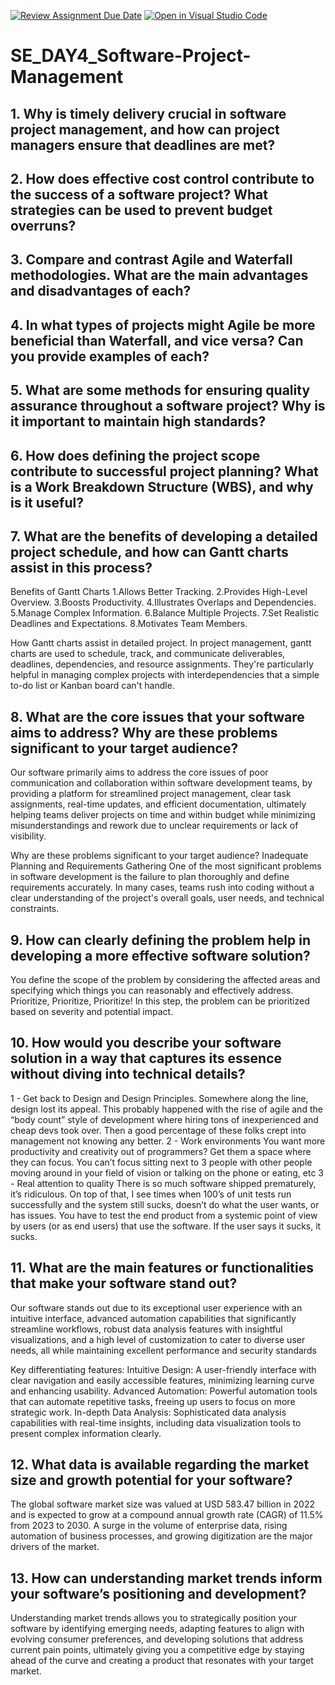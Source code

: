 [![Review Assignment Due Date](https://classroom.github.com/assets/deadline-readme-button-22041afd0340ce965d47ae6ef1cefeee28c7c493a6346c4f15d667ab976d596c.svg)](https://classroom.github.com/a/9pw6JKcu)
[![Open in Visual Studio Code](https://classroom.github.com/assets/open-in-vscode-2e0aaae1b6195c2367325f4f02e2d04e9abb55f0b24a779b69b11b9e10269abc.svg)](https://classroom.github.com/online_ide?assignment_repo_id=18459540&assignment_repo_type=AssignmentRepo)
# SE_DAY4_Software-Project-Management
## 1. Why is timely delivery crucial in software project management, and how can project managers ensure that deadlines are met?
## 2. How does effective cost control contribute to the success of a software project? What strategies can be used to prevent budget overruns?
## 3. Compare and contrast Agile and Waterfall methodologies. What are the main advantages and disadvantages of each?
## 4. In what types of projects might Agile be more beneficial than Waterfall, and vice versa? Can you provide examples of each?

## 5. What are some methods for ensuring quality assurance throughout a software project? Why is it important to maintain high standards?
## 6. How does defining the project scope contribute to successful project planning? What is a Work Breakdown Structure (WBS), and why is it useful?
## 7. What are the benefits of developing a detailed project schedule, and how can Gantt charts assist in this process?
Benefits of Gantt Charts
1.Allows Better Tracking. 
2.Provides High-Level Overview. 
3.Boosts Productivity. 
4.Illustrates Overlaps and Dependencies. 
5.Manage Complex Information. 
6.Balance Multiple Projects. 
7.Set Realistic Deadlines and Expectations.
8.Motivates Team Members.

How Gantt charts assist in detailed project.
In project management, gantt charts are used to schedule, track, and communicate deliverables, deadlines, dependencies, and resource assignments. They're particularly helpful in managing complex projects with interdependencies that a simple to-do list or Kanban board can't handle.
## 8. What are the core issues that your software aims to address? Why are these problems significant to your target audience?
Our software primarily aims to address the core issues of poor communication and collaboration within software development teams, by providing a platform for streamlined project management, clear task assignments, real-time updates, and efficient documentation, ultimately helping teams deliver projects on time and within budget while minimizing misunderstandings and rework due to unclear requirements or lack of visibility. 

Why are these problems significant to your target audience?
Inadequate Planning and Requirements Gathering
One of the most significant problems in software development is the failure to plan thoroughly and define requirements accurately. In many cases, teams rush into coding without a clear understanding of the project's overall goals, user needs, and technical constraints.

## 9. How can clearly defining the problem help in developing a more effective software solution?
You define the scope of the problem by considering the affected areas and specifying which things you can reasonably and effectively address. Prioritize, Prioritize, Prioritize! In this step, the problem can be prioritized based on severity and potential impact.

## 10. How would you describe your software solution in a way that captures its essence without diving into technical details?
1 - Get back to Design and Design Principles.
Somewhere along the line, design lost its appeal. This probably happened with the rise of agile and the “body count” style of development where hiring tons of inexperienced and cheap devs took over. Then a good percentage of these folks crept into management not knowing any better.
2 - Work environments
You want more productivity and creativity out of programmers? Get them a space where they can focus. You can’t focus sitting next to 3 people with other people moving around in your field of vision or talking on the phone or eating, etc
3 - Real attention to quality
There is so much software shipped prematurely, it’s ridiculous. On top of that, I see times when 100’s of unit tests run successfully and the system still sucks, doesn’t do what the user wants, or has issues. You have to test the end product from a systemic point of view by users (or as end users) that use the software. If the user says it sucks, it sucks.

## 11. What are the main features or functionalities that make your software stand out?
Our software stands out due to its exceptional user experience with an intuitive interface, advanced automation capabilities that significantly streamline workflows, robust data analysis features with insightful visualizations, and a high level of customization to cater to diverse user needs, all while maintaining excellent performance and security standards

Key differentiating features:
Intuitive Design:
A user-friendly interface with clear navigation and easily accessible features, minimizing learning curve and enhancing usability. 
Advanced Automation:
Powerful automation tools that can automate repetitive tasks, freeing up users to focus on more strategic work. 
In-depth Data Analysis:
Sophisticated data analysis capabilities with real-time insights, including data visualization tools to present complex information clearly. 

## 12. What data is available regarding the market size and growth potential for your software?
The global software market size was valued at USD 583.47 billion in 2022 and is expected to grow at a compound annual growth rate (CAGR) of 11.5% from 2023 to 2030. A surge in the volume of enterprise data, rising automation of business processes, and growing digitization are the major drivers of the market.

## 13. How can understanding market trends inform your software’s positioning and development?
Understanding market trends allows you to strategically position your software by identifying emerging needs, adapting features to align with evolving consumer preferences, and developing solutions that address current pain points, ultimately giving you a competitive edge by staying ahead of the curve and creating a product that resonates with your target market. 
